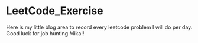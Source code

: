 # LeetCode_Exercise
Here is my little blog area to record every leetcode problem I will do per day. Good luck for job hunting Mika!!
